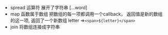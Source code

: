 - spread 运算符 展开了字符串 [...word]
- map 函数属于数组 把数组的每一项都调用一个callback，
    返回值是新的数组的这一项, 返回了一个新数组
        letter =>`<span>${letter}</span>`
- join 将数组连接成字符串